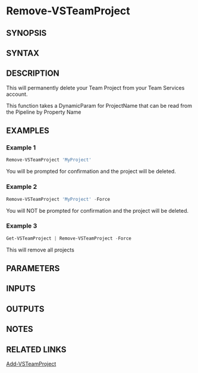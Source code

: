 <!-- #include "./common/header.md" -->

# Remove-VSTeamProject

## SYNOPSIS

<!-- #include "./synopsis/Remove-VSTeamProject.md" -->

## SYNTAX

## DESCRIPTION

This will permanently delete your Team Project from your Team Services account.

This function takes a DynamicParam for ProjectName that can be read from the Pipeline by Property Name

## EXAMPLES

### Example 1

```powershell
Remove-VSTeamProject 'MyProject'
```

You will be prompted for confirmation and the project will be deleted.

### Example 2

```powershell
Remove-VSTeamProject 'MyProject' -Force
```

You will NOT be prompted for confirmation and the project will be deleted.

### Example 3

```powershell
Get-VSTeamProject | Remove-VSTeamProject -Force
```

This will remove all projects

## PARAMETERS

<!-- #include "./params/projectName.md" -->

<!-- #include "./params/forcegroup.md" -->

## INPUTS

## OUTPUTS

## NOTES

<!-- #include "./common/prerequisites.md" -->

## RELATED LINKS

<!-- #include "./common/related.md" -->

[Add-VSTeamProject](Add-VSTeamProject.md)
